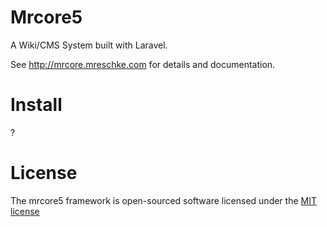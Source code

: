 # Mrcore5

A Wiki/CMS System built with Laravel.

See http://mrcore.mreschke.com for details and documentation.


# Install

?



# License

The mrcore5 framework is open-sourced software licensed under the [MIT license](http://mreschke.com/license/mit)

